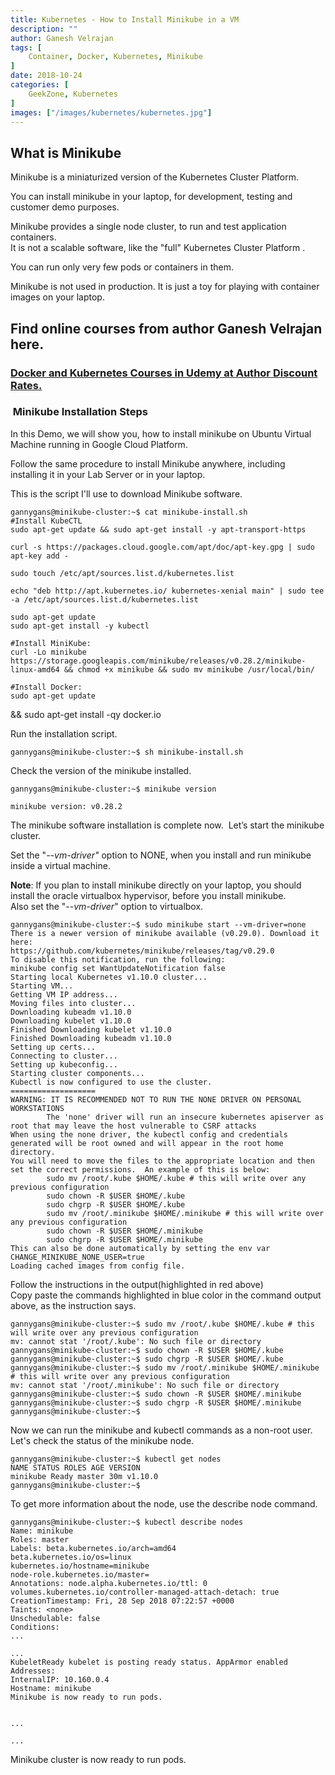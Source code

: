 ```yaml
---
title: Kubernetes - How to Install Minikube in a VM
description: ""
author: Ganesh Velrajan
tags: [
    Container, Docker, Kubernetes, Minikube
]
date: 2018-10-24
categories: [
    GeekZone, Kubernetes
]
images: ["/images/kubernetes/kubernetes.jpg"]
---
```


## What is Minikube

Minikube is a miniaturized version of the Kubernetes Cluster Platform.

You can install minikube in your laptop, for development, testing and customer demo purposes.

Minikube provides a single node cluster, to run and test application containers.  
It is not a scalable software, like the "full" Kubernetes Cluster Platform .

You can run only very few pods or containers in them.

Minikube is not used in production. It is just a toy for playing with container images on your laptop.

## Find online courses from author Ganesh Velrajan here.

### [Docker and Kubernetes Courses in Udemy at Author Discount Rates.](http://www.ethernetresearch.com/online-courses-training/)

  

###  Minikube Installation Steps

In this Demo, we will show you, how to install minikube on Ubuntu Virtual Machine running in Google Cloud Platform.

Follow the same procedure to install Minikube anywhere, including  installing it in your Lab Server or in your laptop.

This is the script I'll use to download Minikube software.

    gannygans@minikube-cluster:~$ cat minikube-install.sh
    #Install KubeCTL
    sudo apt-get update && sudo apt-get install -y apt-transport-https 

    curl -s https://packages.cloud.google.com/apt/doc/apt-key.gpg | sudo apt-key add -

    sudo touch /etc/apt/sources.list.d/kubernetes.list 

    echo "deb http://apt.kubernetes.io/ kubernetes-xenial main" | sudo tee -a /etc/apt/sources.list.d/kubernetes.list

    sudo apt-get update
    sudo apt-get install -y kubectl

    #Install MiniKube:
    curl -Lo minikube https://storage.googleapis.com/minikube/releases/v0.28.2/minikube-linux-amd64 && chmod +x minikube && sudo mv minikube /usr/local/bin/

    #Install Docker:
    sudo apt-get update   
   && sudo apt-get install -qy docker.io

Run the installation script.

    gannygans@minikube-cluster:~$ sh minikube-install.sh

Check the version of the minikube installed.

    gannygans@minikube-cluster:~$ minikube version

    minikube version: v0.28.2

The minikube software installation is complete now.  Let’s start the minikube cluster.

Set the "*--vm-driver"* option to NONE, when you install and run minikube inside a virtual machine.

**Note**: If you plan to install minikube directly on your laptop, you should install the oracle virtualbox hypervisor, before you install minikube.  
Also set the "*--vm-driver*" option to virtualbox.

    gannygans@minikube-cluster:~$ sudo minikube start --vm-driver=none 
    There is a newer version of minikube available (v0.29.0). Download it here:
    https://github.com/kubernetes/minikube/releases/tag/v0.29.0
    To disable this notification, run the following:
    minikube config set WantUpdateNotification false
    Starting local Kubernetes v1.10.0 cluster...
    Starting VM...
    Getting VM IP address...
    Moving files into cluster...
    Downloading kubeadm v1.10.0
    Downloading kubelet v1.10.0
    Finished Downloading kubelet v1.10.0
    Finished Downloading kubeadm v1.10.0
    Setting up certs...
    Connecting to cluster...
    Setting up kubeconfig...
    Starting cluster components...
    Kubectl is now configured to use the cluster.
    ===================
    WARNING: IT IS RECOMMENDED NOT TO RUN THE NONE DRIVER ON PERSONAL WORKSTATIONS
            The 'none' driver will run an insecure kubernetes apiserver as root that may leave the host vulnerable to CSRF attacks
    When using the none driver, the kubectl config and credentials generated will be root owned and will appear in the root home directory.
    You will need to move the files to the appropriate location and then set the correct permissions.  An example of this is below:
            sudo mv /root/.kube $HOME/.kube # this will write over any previous configuration
            sudo chown -R $USER $HOME/.kube
            sudo chgrp -R $USER $HOME/.kube
            sudo mv /root/.minikube $HOME/.minikube # this will write over any previous configuration
            sudo chown -R $USER $HOME/.minikube
            sudo chgrp -R $USER $HOME/.minikube
    This can also be done automatically by setting the env var CHANGE_MINIKUBE_NONE_USER=true
    Loading cached images from config file.

Follow the instructions in the output(highlighted in red above)  
Copy paste the commands highlighted in blue color in the command output above, as the instruction says.

    gannygans@minikube-cluster:~$ sudo mv /root/.kube $HOME/.kube # this will write over any previous configuration
    mv: cannot stat '/root/.kube': No such file or directory
    gannygans@minikube-cluster:~$ sudo chown -R $USER $HOME/.kube
    gannygans@minikube-cluster:~$ sudo chgrp -R $USER $HOME/.kube
    gannygans@minikube-cluster:~$ sudo mv /root/.minikube $HOME/.minikube # this will write over any previous configuration
    mv: cannot stat '/root/.minikube': No such file or directory
    gannygans@minikube-cluster:~$ sudo chown -R $USER $HOME/.minikube
    gannygans@minikube-cluster:~$ sudo chgrp -R $USER $HOME/.minikube
    gannygans@minikube-cluster:~$

Now we can run the minikube and kubectl commands as a non-root user.  Let's check the status of the minikube node.

    gannygans@minikube-cluster:~$ kubectl get nodes
    NAME STATUS ROLES AGE VERSION
    minikube Ready master 30m v1.10.0
    gannygans@minikube-cluster:~$

To get more information about the node, use the describe node command.

    gannygans@minikube-cluster:~$ kubectl describe nodes
    Name: minikube
    Roles: master
    Labels: beta.kubernetes.io/arch=amd64
    beta.kubernetes.io/os=linux
    kubernetes.io/hostname=minikube
    node-role.kubernetes.io/master=
    Annotations: node.alpha.kubernetes.io/ttl: 0
    volumes.kubernetes.io/controller-managed-attach-detach: true
    CreationTimestamp: Fri, 28 Sep 2018 07:22:57 +0000
    Taints: <none>
    Unschedulable: false
    Conditions:
    ...

    ...
    KubeletReady kubelet is posting ready status. AppArmor enabled
    Addresses:
    InternalIP: 10.160.0.4
    Hostname: minikube
    Minikube is now ready to run pods.


    ...

    ...

Minikube cluster is now ready to run pods.
